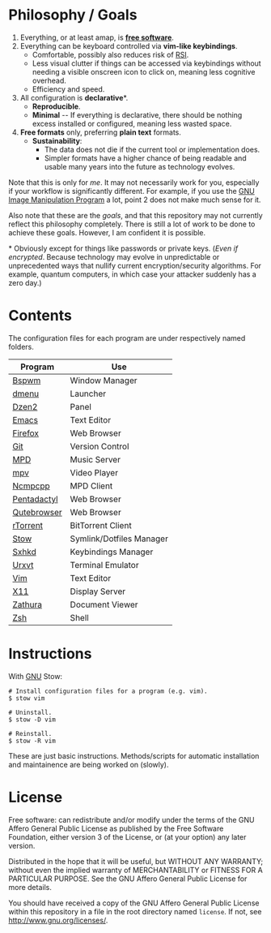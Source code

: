 # Philosophy / Goals

1. Everything, or at least amap, is **[free software]**.
2. Everything can be keyboard controlled via **vim-like keybindings**.
    - Comfortable, possibly also reduces risk of [RSI].
    - Less visual clutter if things can be accessed via keybindings without
      needing a visible onscreen icon to click on, meaning less cognitive
      overhead.
    - Efficiency and speed.
3. All configuration is **declarative**\*.
    - **Reproducible**.
    - **Minimal** -- If everything is declarative, there should be nothing
        excess installed or configured, meaning less wasted space.
4. **Free formats** only, preferring **plain text** formats.
    - **Sustainability**:
        - The data does not die if the current tool or implementation does.
        - Simpler formats have a higher chance of being readable and usable many
          years into the future as technology evolves.

Note that this is only for *me*. It may not necessarily work for you, especially
if your workflow is significantly different. For example, if you use the [GNU
Image Manipulation Program][GIMP] a lot, point 2 does not make much sense for
it.

Also note that these are the *goals*, and that this repository may not currently
reflect this philosophy completely. There is still a lot of work to be done to
achieve these goals. However, I am confident it is possible.

\* Obviously except for things like passwords or private keys. (*Even if
encrypted*. Because technology may evolve in unpredictable or unprecedented ways
that nullify current encryption/security algorithms. For example, quantum
computers, in which case your attacker suddenly has a zero day.)

[free software]: https://www.gnu.org/philosophy/free-sw.html
[RSI]:           https://en.wikipedia.org/wiki/Repetitive_strain_injury
[GIMP]:          https://www.gimp.org/

# Contents

The configuration files for each program are under respectively named folders.

Program       | Use
-------       | ---
[Bspwm]       | Window Manager
[dmenu]       | Launcher
[Dzen2]       | Panel
[Emacs]       | Text Editor
[Firefox]     | Web Browser
[Git]         | Version Control
[MPD]         | Music Server
[mpv]         | Video Player
[Ncmpcpp]     | MPD Client
[Pentadactyl] | Web Browser
[Qutebrowser] | Web Browser
[rTorrent]    | BitTorrent Client
[Stow]        | Symlink/Dotfiles Manager
[Sxhkd]       | Keybindings Manager
[Urxvt]       | Terminal Emulator
[Vim]         | Text Editor
[X11]         | Display Server
[Zathura]     | Document Viewer
[Zsh]         | Shell

[Bspwm]:       https://github.com/baskerville/bspwm
[dmenu]:       http://tools.suckless.org/dmenu/
[Dzen2]:       https://robm.github.io/dzen/
[Emacs]:       https://www.gnu.org/software/emacs/
[Firefox]:     https://mozilla.org/firefox
[Git]:         http://git-scm.com/
[MPD]:         http://www.musicpd.org/
[mpv]:         http://mpv.io/
[Ncmpcpp]:     http://ncmpcpp.rybczak.net/
[Pentadactyl]: http://5digits.org/pentadactyl/
[Qutebrowser]: https://github.com/The-Compiler/qutebrowser
[rTorrent]:    https://rakshasa.github.io/rtorrent/
[Stow]:        https://www.gnu.org/software/stow/
[Sxhkd]:       https://github.com/baskerville/sxhkd
[Urxvt]:       http://software.schmorp.de/pkg/rxvt-unicode.html
[Vim]:         http://www.vim.org/
[X11]:         http://www.x.org/wiki/
[Zathura]:     https://pwmt.org/projects/zathura/
[Zsh]:         http://www.zsh.org/

# Instructions

With [GNU] Stow:

``` shell
# Install configuration files for a program (e.g. vim).
$ stow vim

# Uninstall.
$ stow -D vim

# Reinstall.
$ stow -R vim
```

These are just basic instructions. Methods/scripts for automatic installation
and maintainence are being worked on (slowly).

[GNU]: https://gnu.org/

# License

Free software: can redistribute and/or modify under the terms of the GNU Affero
General Public License as published by the Free Software Foundation, either
version 3 of the License, or (at your option) any later version.

Distributed in the hope that it will be useful, but WITHOUT ANY WARRANTY;
without even the implied warranty of MERCHANTABILITY or FITNESS FOR A PARTICULAR
PURPOSE. See the GNU Affero General Public License for more details.

You should have received a copy of the GNU Affero General Public License within
this repository in a file in the root directory named `license`. If not, see
<http://www.gnu.org/licenses/>.
